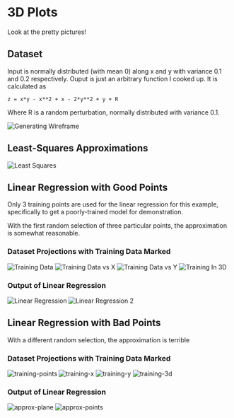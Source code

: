# 3D Plots

Look at the pretty pictures!

## Dataset
Input is normally distributed (with mean 0) along x and y with variance 0.1 and 0.2 respectively.
Ouput is just an arbitrary function I cooked up. It is calculated as 

    z = x*y - x**2 + x - 2*y**2 + y + R
  
Where R is a random perturbation, normally distributed with variance 0.1.

![Generating Wireframe](https://github.com/mark-chimes/ml_stuff/blob/master/DISPLAY/3d-plots/pictures/generating-wireframe.png)

## Least-Squares Approximations
![Least Squares](https://github.com/mark-chimes/ml_stuff/blob/master/DISPLAY/3d-plots/pictures/least-squares-approximated.png)

## Linear Regression with Good Points
Only 3 training points are used for the linear regression for this example, specifically to get a poorly-trained model for demonstration. 

With the first random selection of three particular points, the approximation is somewhat reasonable.

### Dataset Projections with Training Data Marked
![Training Data](https://github.com/mark-chimes/ml_stuff/blob/master/DISPLAY/3d-plots/pictures/training-data.png)
![Training Data vs X](https://github.com/mark-chimes/ml_stuff/blob/master/DISPLAY/3d-plots/pictures/training-data-vs-x.png)
![Training Data vs Y](https://github.com/mark-chimes/ml_stuff/blob/master/DISPLAY/3d-plots/pictures/training-data-vs-y.png)
![Training In 3D](https://github.com/mark-chimes/ml_stuff/blob/master/DISPLAY/3d-plots/pictures/training-in-3d.png)

### Output of Linear Regression
![Linear Regression](https://github.com/mark-chimes/ml_stuff/blob/master/DISPLAY/3d-plots/pictures/linear-regression-approximated.png)
![Linear Regression 2](https://github.com/mark-chimes/ml_stuff/blob/master/DISPLAY/3d-plots/pictures/linear-regression-low-angle.png )


## Linear Regression with Bad Points
With a different random selection, the approximation is terrible

### Dataset Projections with Training Data Marked
![training-points](https://github.com/mark-chimes/ml_stuff/blob/master/DISPLAY/3d-plots/pictures/terrible-sample/training.png)
![training-x](https://github.com/mark-chimes/ml_stuff/blob/master/DISPLAY/3d-plots/pictures/terrible-sample/training-x.png)
![training-y](https://github.com/mark-chimes/ml_stuff/blob/master/DISPLAY/3d-plots/pictures/terrible-sample/training-y.png)
![training-3d](https://github.com/mark-chimes/ml_stuff/blob/master/DISPLAY/3d-plots/pictures/terrible-sample/training-3d.png)

### Output of Linear Regression
![approx-plane](https://github.com/mark-chimes/ml_stuff/blob/master/DISPLAY/3d-plots/pictures/terrible-sample/approx-plane.png)
![approx-points](https://github.com/mark-chimes/ml_stuff/blob/master/DISPLAY/3d-plots/pictures/terrible-sample/approx-points.png)
